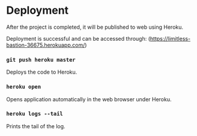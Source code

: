 # Deployment

After the project is completed, it will be published to web using Heroku. 

Deployment is successful and can be accessed through:
(https://limitless-bastion-36675.herokuapp.com/)

### `git push heroku master`

Deploys the code to Heroku.

### `heroku open`

Opens application automatically in the web browser under Heroku.

### `heroku logs --tail`

Prints the tail of the log.